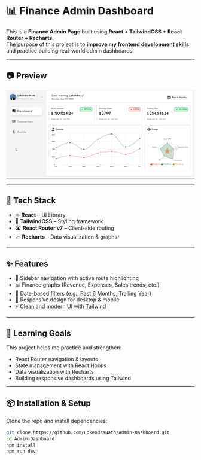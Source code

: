 # 📊 Finance Admin Dashboard  

This is a **Finance Admin Page** built using **React + TailwindCSS + React Router + Recharts**.  
The purpose of this project is to **improve my frontend development skills** and practice building real-world admin dashboards.  

---

## 📷 Preview
![Dashboard Screenshot](./src/assets/preview.png) 

---

## 🚀 Tech Stack
- ⚛️ **React** – UI Library  
- 🎨 **TailwindCSS** – Styling framework  
- 🛣️ **React Router v7** – Client-side routing  
- 📈 **Recharts** – Data visualization & graphs  

---

## ✨ Features
- 📌 Sidebar navigation with active route highlighting  
- 📊 Finance graphs (Revenue, Expenses, Sales trends, etc.)  
- 📅 Date-based filters (e.g., Past 6 Months, Trailing Year)  
- 📱 Responsive design for desktop & mobile  
- ⚡ Clean and modern UI with Tailwind  

---

## 🎯 Learning Goals
This project helps me practice and strengthen:
- React Router navigation & layouts  
- State management with React Hooks  
- Data visualization with Recharts  
- Building responsive dashboards using Tailwind  

---

## 📦 Installation & Setup
Clone the repo and install dependencies:

```bash
git clone https://github.com/LokendraNath/Admin-Dashboard.git
cd Admin-Dashboard
npm install
npm run dev
